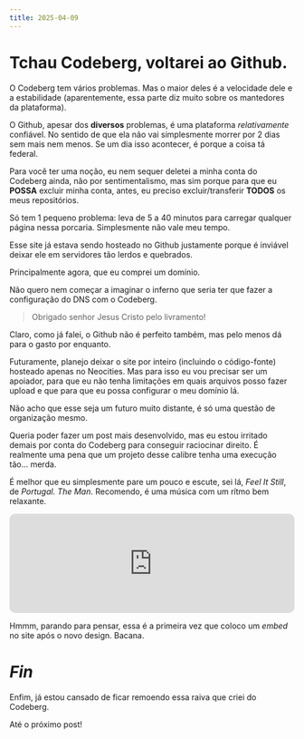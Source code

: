 ```yaml
---
title: 2025-04-09
---
```


# Tchau Codeberg, voltarei ao Github.

O Codeberg tem vários problemas. Mas o maior deles é a velocidade dele e a
estabilidade (aparentemente, essa parte diz muito sobre os mantedores da
plataforma).

O Github, apesar dos **diversos** problemas, é uma plataforma *relativamente*
confiável. No sentido de que ela não vai simplesmente morrer por 2 dias sem
mais nem menos. Se um dia isso acontecer, é porque a coisa tá federal.

Para você ter uma noção, eu nem sequer deletei a minha conta do Codeberg ainda,
não por sentimentalismo, mas sim porque para que eu **POSSA** excluir minha
conta, antes, eu preciso excluir/transferir **TODOS** os meus repositórios.

Só tem 1 pequeno problema: leva de 5 a 40 minutos para carregar qualquer página
nessa porcaria. Simplesmente não vale meu tempo.

Esse site já estava sendo hosteado no Github justamente porque é inviável
deixar ele em servidores tão lerdos e quebrados.

Principalmente agora, que eu comprei um domínio.

Não quero nem começar a imaginar o inferno que seria ter que fazer a
configuração do DNS com o Codeberg.

> Obrigado senhor Jesus Cristo pelo livramento!

Claro, como já falei, o Github não é perfeito também, mas pelo menos dá para o
gasto por enquanto.

Futuramente, planejo deixar o site por inteiro (incluindo o código-fonte)
hosteado apenas no Neocities. Mas para isso eu vou precisar ser um apoiador,
para que eu não tenha limitações em quais arquivos posso fazer upload e que
para que eu possa configurar o meu domínio lá.

Não acho que esse seja um futuro muito distante, é só uma questão de
organização mesmo.

Queria poder fazer um post mais desenvolvido, mas eu estou irritado demais por
conta do Codeberg para conseguir raciocinar direito. É realmente uma pena que
um projeto desse calibre tenha uma execução tão... merda.

É melhor que eu simplesmente pare um pouco e escute, sei lá, *Feel It Still*, de
*Portugal. The Man*. Recomendo, é uma música com um rítmo bem relaxante.

<iframe allow="autoplay *; encrypted-media *; fullscreen *; clipboard-write" frameborder="0" height="175" style="width:100%;overflow:hidden;border-radius:10px;" sandbox="allow-forms allow-popups allow-same-origin allow-scripts allow-storage-access-by-user-activation allow-top-navigation-by-user-activation" src="https://embed.music.apple.com/us/album/feel-it-still/1229315038?i=1229315050"></iframe>

Hmmm, parando para pensar, essa é a primeira vez que coloco um *embed* no site
após o novo design. Bacana.

# _Fin_

Enfim, já estou cansado de ficar remoendo essa raiva que criei do Codeberg.

Até o próximo post!
